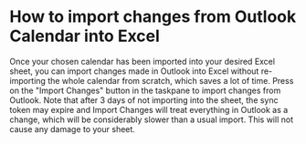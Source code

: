 # How to import changes from Outlook Calendar into Excel

Once your chosen calendar has been imported into your desired Excel sheet, you can import changes made in Outlook into Excel without re-importing the whole calendar from scratch, which saves a lot of time. Press on the "Import Changes" button in the taskpane to import changes from Outlook. Note that after 3 days of not importing into the sheet, the sync token may expire and Import Changes will treat everything in Outlook as a change, which will be considerably slower than a usual import. This will not cause any damage to your sheet.
